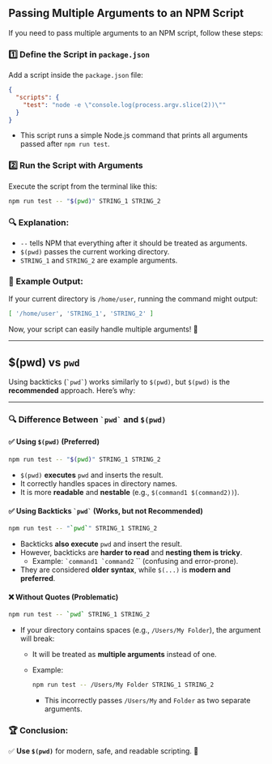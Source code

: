 ## Passing Multiple Arguments to an NPM Script

If you need to pass multiple arguments to an NPM script, follow these steps:

### 1️⃣ Define the Script in `package.json`

Add a script inside the `package.json` file:

```json
{
  "scripts": {
    "test": "node -e \"console.log(process.argv.slice(2))\""
  }
}
```

- This script runs a simple Node.js command that prints all arguments passed after `npm run test`.

### 2️⃣ Run the Script with Arguments

Execute the script from the terminal like this:

```sh
npm run test -- "$(pwd)" STRING_1 STRING_2
```

### 🔍 Explanation:

- `--` tells NPM that everything after it should be treated as arguments.
- `$(pwd)` passes the current working directory.
- `STRING_1` and `STRING_2` are example arguments.

### 📝 Example Output:

If your current directory is `/home/user`, running the command might output:

```sh
[ '/home/user', 'STRING_1', 'STRING_2' ]
```

Now, your script can easily handle multiple arguments! 🚀


---

## $(pwd) vs `pwd`

Using backticks (`` `pwd` ``) works similarly to `$(pwd)`, but `$(pwd)` is the **recommended** approach. Here’s why:

---

### 🔍 Difference Between `` `pwd` `` and `$(pwd)`

#### ✅ Using `$(pwd)` (Preferred)

```sh
npm run test -- "$(pwd)" STRING_1 STRING_2
```

- `$(pwd)` **executes** `pwd` and inserts the result.
- It correctly handles spaces in directory names.
- It is more **readable** and **nestable** (e.g., `$(command1 $(command2))`).

#### ✅ Using Backticks `` `pwd` `` (Works, but not Recommended)

```sh
npm run test -- "`pwd`" STRING_1 STRING_2
```

- Backticks **also execute** `pwd` and insert the result.
- However, backticks are **harder to read** and **nesting them is tricky**.
    - Example: `` `command1 `command2 `` `` (confusing and error-prone).
- They are considered **older syntax**, while `$(...)` is **modern and preferred**.

#### ❌ Without Quotes (Problematic)

```sh
npm run test -- `pwd` STRING_1 STRING_2
```

- If your directory contains spaces (e.g., `/Users/My Folder`), the argument will break:
    - It will be treated as **multiple arguments** instead of one.
    - Example:
        
        ```sh
        npm run test -- /Users/My Folder STRING_1 STRING_2
        ```
        
        - This incorrectly passes `/Users/My` and `Folder` as two separate arguments.

### 🏆 Conclusion:

✅ **Use `$(pwd)`** for modern, safe, and readable scripting. 🚀